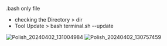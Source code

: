 .bash only file
* checking the Directory > dir
* Tool Update > bash terminal.sh --update

![Polish_20240402_131004984](https://github.com/Mr-Banana-2045/Server-terminal/assets/109140672/056a9bde-a0c3-4bf8-bee4-368164ec67e6)
![Polish_20240402_130757459](https://github.com/Mr-Banana-2045/Server-terminal/assets/109140672/bc3b622f-edc9-40e2-a128-fec04b8ba647)
